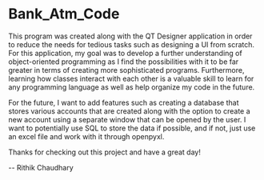 # Bank_Atm_Code
This program was created along with the QT Designer application in order to reduce the needs for tedious tasks such as designing a UI from scratch. For this application, my goal was to develop a further understanding of object-oriented programming as I find the possibilities with it to be far greater in terms of creating more sophisticated programs. Furthermore, learning how classes interact with each other is a valuable skill to learn for any programming language as well as help organize my code in the future.

For the future, I want to add features such as creating a database that stores various accounts that are created along with the option to create a new account using a separate window that can be opened by the user. I want to potentially use SQL to store the data if possible, and if not, just use an excel file and work with it through openpyxl.

Thanks for checking out this project and have a great day!

-- Rithik Chaudhary

